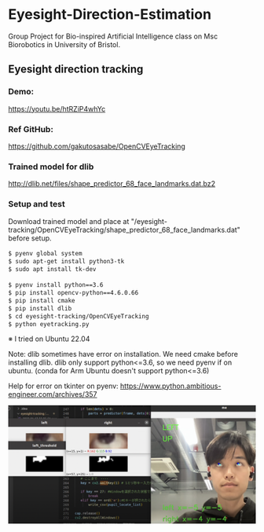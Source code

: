 # Eyesight-Direction-Estimation
Group Project for Bio-inspired Artificial Intelligence class on Msc Biorobotics in University of Bristol.



## Eyesight direction tracking
### Demo:
 https://youtu.be/htRZiP4whYc


### Ref GitHub: 
https://github.com/gakutosasabe/OpenCVEyeTracking

### Trained model for dlib
http://dlib.net/files/shape_predictor_68_face_landmarks.dat.bz2

### Setup and test
Download trained model and place at "/eyesight-tracking/OpenCVEyeTracking/shape_predictor_68_face_landmarks.dat" before setup.
```
$ pyenv global system
$ sudo apt-get install python3-tk
$ sudo apt install tk-dev

$ pyenv install python==3.6
$ pip install opencv-python==4.6.0.66
$ pip install cmake
$ pip install dlib
$ cd eyesight-tracking/OpenCVEyeTracking
$ python eyetracking.py
```
※ I tried on Ubuntu 22.04

Note: dlib sometimes have error on installation. We need cmake before installing dlib. dlib only support python<=3.6, so we need pyenv if on ubuntu. (conda for Arm Ubuntu doesn't support python<=3.6)

Help for error on tkinter on pyenv: https://www.python.ambitious-engineer.com/archives/357


![demo](eyesight-tracking/OpenCVEyeTracking/eyetracking-demo.png)


